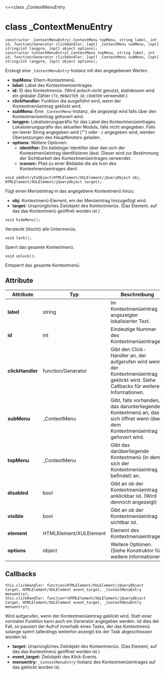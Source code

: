 ﻿<<<class _ContextMenuEntry

# class _ContextMenuEntry

```fnpreview
constructor _ContextMenuEntry(_ContextMenu topMenu, string label, int id, function/Generator clickHandler, [opt] _ContextMenu subMenu, [opt] string/int langpre, [opt] object options);
constructor ContextMenuEntry(_ContextMenu topMenu, string label, int id, function/Generator clickHandler, [opt] _ContextMenu subMenu, [opt] string/int langpre, [opt] object options);
```
Erzeugt eine ```_ContextMenuEntry```-Instanz mit den angegebenen Werten.

* **topMenu**:
  Eltern-Kontextmenü.
* **label:**
  Label des Kontextmenüeintrages.
* **id:**
  ID des Kontextmenüs. (Wird jedoch nicht genutzt, stattdessen wird ein globaler Zähler ```CTX_MENUITEM_ID_COUNTER``` verwendet.)
* **clickHandler:**
  Funktion die ausgeführt wird, wenn der Kontextmenüeintrag geklickt wird.
* **subMenu:**
  Eine ```_ContextMenu```-Instanz, die angezeigt wird falls über den Kontextmenüeintrag gehovert wird.
* **langpre:**
  Lokalisierungspräfix für das Label des Kontextmenüeintrages. Lokalisierungspräfix des aktuellen Moduls, falls nicht angegeben. Falls ein leerer String angegeben wird ("") oder ```-1``` angegeben wird, werden Übersetzungen des Hauptfensters geladen.
* **options:**
  Weitere Optionen:
  * **identifier:**
    Ein beliebiger Identifier über den sich der Kontextmenüeintrag identifizieren lässt. Dieser wird zur Bestimmung der Sichtbarkeit des Kontextmenüeintrages verwendet.
  * **iconsrc:**
    Pfad zu einer Bilddatei die als Icon des Kontextmenüeintrages dient.

```fnpreview
void addEntryToObject(HTMLElement/XULElement/jQueryObject obj, HTMLElement/XULElement/jQueryObject target);
```
Fügt einen Menüeintrag in das angegebene Kontextmenü hinzu.

* **obj:**
  Kontextmenü-Element, em der Menüeintrag hinzugefügt wird.
* **target:**
  Ursprüngliches Zielobjekt des Kontextmenüs. (Das Element, auf das das Kontextmenü geöffnet worden ist.)

```fnpreview
void hideMenu();
```
Versteckt (löscht) alle Untermenüs.

```fnpreview
void lock();
```
Sperrt das gesamte Kontextmenü.

```fnpreview
void unlock();
```
Entsperrt das gesamte Kontextmenü.

## Attribute

| Attribute	| Typ | Beschreibung |
|-----------|-----|--------------|
| **label** | string | Im Kontextmenüeintrag angezeigter lokalisierter Text. |
| **id**	| int | Eindeutige Nummer des Kontextmenüeintrages. |
| **clickHandler** | function/Generator | Gibt den Click-Handler an, der aufgerufen wird wenn der Kontextmenüeintrag geklickt wird. Siehe Callbacks für weitere Informationen. |
| **subMenu** | _ContextMenu | Gibt, falls vorhanden, das darunterliegende Kontextmenü an, das sich öffnet wenn über dem Kontextmenüeintrag gehovert wird. |
| **topMenu** | _ContextMenu | Gibt das darüberliegende Kontextmenü (in dem sich der Kontextmenüeintrag befindet) an. |
| **disabled** | bool | Gibt an ob der Kontextmenüeintrag anklickbar ist. (Wird dennoch angezeigt) |
| **visible** | bool | Gibt an ob der Kontextmenüeintrag sichtbar ist. |
| **element** | HTMLElement/XULElement | Element des Kontextmenüeintrages. |
| **options** | object | Weitere Optionen. (Siehe Konstruktor für weitere Informationen) |

## Callbacks

```
this.clickHandler: function(HTMLElement/XULElement/jQueryObject target, HTMLElement/XULElement event_target, _ContextMenuEntry menuentry);
this.clickHandler: function*(HTMLElement/XULElement/jQueryObject target, HTMLElement/XULElement event_target, _ContextMenuEntry menuentry);
```
Wird aufgerufen, wenn der Kontextmenüeintrag geklickt wird. Statt einer normalen Funktion kann auch ein Generator angegeben werden. Ist dies der Fall, so passiert der Aufruf innerhalb eines Tasks, der das Kontextmenü solange sperrt (allerdings weiterhin anzeigt) bis der Task abgeschlossen worden ist.

* **target:**
  Ursprüngliches Zielobjekt des Kontextmenüs. (Das Element, auf das das Kontextmenü geöffnet worden ist.)
* **event_target:**
  Zielobjekt des Klick-Events.
* **menuentry:**
  ```_ContextMenuEntry```-Instanz des Kontextmenüeintrages auf das geklickt worden ist.